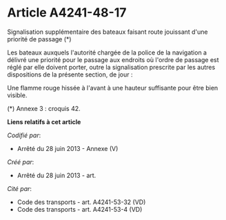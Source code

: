 # Article A4241-48-17

Signalisation supplémentaire des bateaux faisant route jouissant d'une priorité de passage (*)

Les bateaux auxquels l'autorité chargée de la police de la navigation a délivré une priorité pour le passage aux endroits où
l'ordre de passage est réglé par elle doivent porter, outre la signalisation prescrite par les autres dispositions de la
présente section, de jour :

Une flamme rouge hissée à l'avant à une hauteur suffisante pour être bien visible.

(*) Annexe 3 : croquis 42.

**Liens relatifs à cet article**

_Codifié par_:

  - Arrêté du 28 juin 2013 -  Annexe (V)

_Créé par_:

  - Arrêté du 28 juin 2013 - art.

_Cité par_:

  - Code des transports - art. A4241-53-32 (VD)
  - Code des transports - art. A4241-53-4 (VD)
